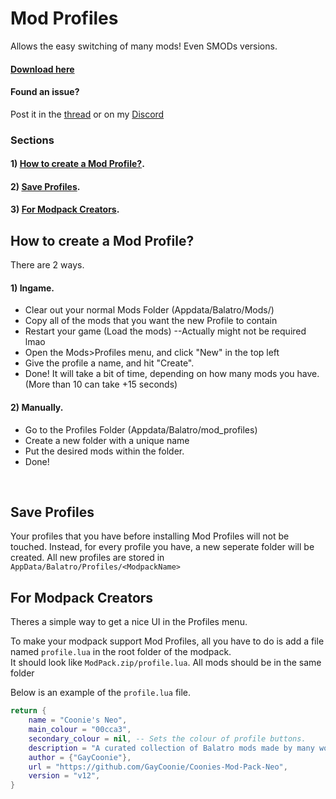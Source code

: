 # Mod Profiles
Allows the easy switching of many mods! Even SMODs versions.

#### [Download here](https://github.com/WaffleDevs/ModProfiles/releases#latest)
#### Found an issue?
Post it in the [thread](https://discord.com/channels/1116389027176787968/1371295581515022387) or on my [Discord](https://discord.gg/fsedA3VfZc)
<br>

### Sections

#### 1) [How to create a Mod Profile?](#how-to-create-a-mod-profile).
#### 2) [Save Profiles](#save-profiles).
#### 3) [For Modpack Creators](#for-modpack-creators).

## How to create a Mod Profile?
There are 2 ways. 

#### 1) Ingame.

 - Clear out your normal Mods Folder (Appdata/Balatro/Mods/)
 - Copy all of the mods that you want the new Profile to contain
 - Restart your game (Load the mods)  --Actually might not be required lmao
 - Open the Mods>Profiles menu, and click "New" in the top left
 - Give the profile a name, and hit "Create".
 - Done! It will take a bit of time, depending on how many mods you have. (More than 10 can take +15 seconds)


#### 2) Manually.

 - Go to the Profiles Folder (Appdata/Balatro/mod_profiles)
 - Create a new folder with a unique name
 - Put the desired mods within the folder.
 - Done!
<br>

## Save Profiles
Your profiles that you have before installing Mod Profiles will not be touched. Instead, for every profile you have, a new seperate folder will be created.
All new profiles are stored in `AppData/Balatro/Profiles/<ModpackName>`
<br>

## For Modpack Creators

Theres a simple way to get a nice UI in the Profiles menu. 

To make your modpack support Mod Profiles, all you have to do is add a file named `profile.lua` in the root folder of the modpack.<br>
It should look like `ModPack.zip/profile.lua`. All mods should be in the same folder

Below is an example of the `profile.lua` file.
```lua
return {
    name = "Coonie's Neo",
    main_colour = "00cca3",
    secondary_colour = nil, -- Sets the colour of profile buttons.
    description = "A curated collection of Balatro mods made by many wonderful members of the community. Specially curated towards a vannilia+ game experience where things can get nuts,",
    author = {"GayCoonie"},
    url = "https://github.com/GayCoonie/Coonies-Mod-Pack-Neo",
    version = "v12",
}
```